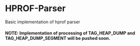 # HPROF-Parser
Basic implementation of hprof parser

#### NOTE:  Implementation of processing of TAG_HEAP_DUMP and TAG_HEAP_DUMP_SEGMENT will be pushed soon.
